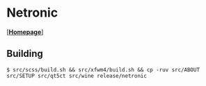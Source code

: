 # Netronic

[[**Homepage**](https://ed7n.github.io/netronic)]

## Building

    $ src/scss/build.sh && src/xfwm4/build.sh && cp -ruv src/ABOUT src/SETUP src/qt5ct src/wine release/netronic
